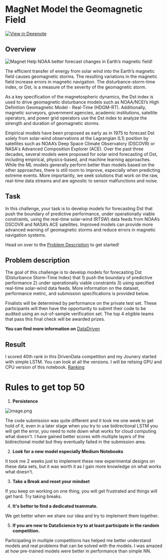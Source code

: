 # MagNet Model the Geomagnetic Field
[![View in Deepnote](https://deepnote.com/static/buttons/view-in-deepnote-white.svg)](https://deepnote.com/viewer/github/kingabzpro/MagNet-Model-the-Geomagnetic-Field/blob/main/magnet-model-the-geomagnetic-field.ipynb)
## Overview

![Magnet](https://drivendata-public-assets.s3.amazonaws.com/noaa-cover-img.png)
Help NOAA better forecast changes in Earth’s magnetic field!

The efficient transfer of energy from solar wind into the Earth’s magnetic field causes geomagnetic storms. The resulting variations in the magnetic field increase errors in magnetic navigation. The disturbance-storm-time index, or Dst, is a measure of the severity of the geomagnetic storm.

As a key specification of the magnetospheric dynamics, the Dst index is used to drive geomagnetic disturbance models such as NOAA/NCEI’s High Definition Geomagnetic Model - Real-Time (HDGM-RT). Additionally, magnetic surveyors, government agencies, academic institutions, satellite operators, and power grid operators use the Dst index to analyze the strength and duration of geomagnetic storms.

Empirical models have been proposed as early as in 1975 to forecast Dst solely from solar-wind observations at the Lagrangian (L1) position by satellites such as NOAA’s Deep Space Climate Observatory (DSCOVR) or NASA's Advanced Composition Explorer (ACE). Over the past three decades, several models were proposed for solar wind forecasting of Dst, including empirical, physics-based, and machine learning approaches. While the ML models generally perform better than models based on the other approaches, there is still room to improve, especially when predicting extreme events. More importantly, we seek solutions that work on the raw, real-time data streams and are agnostic to sensor malfunctions and noise.

## Task
In this challenge, your task is to develop models for forecasting Dst that push the boundary of predictive performance, under operationally viable constraints, using the real-time solar-wind (RTSW) data feeds from NOAA’s DSCOVR and NASA’s ACE satellites. Improved models can provide more advanced warning of geomagnetic storms and reduce errors in magnetic navigation systems.

Head on over to the [Problem Description](https://www.drivendata.org/competitions/73/noaa-magnetic-forecasting/page/279/) to get started!

## Problem description
The goal of this challenge is to develop models for forecasting Dst (Disturbance Storm-Time Index) that 1) push the boundary of predictive performance 2) under operationally viable constraints 3) using specified real-time solar-wind data feeds. More information on the dataset, performance metric, and submission specifications is provided below.

Finalists will be determined by performance on the private test set. These participants will then have the opportunity to submit their code to be audited using an out-of-sample verification set. The top 4 eligible teams that pass this final check will be awarded prizes.

**You can find more information on** [DataDriven](https://www.drivendata.org/competitions/73/noaa-magnetic-forecasting/page/279/)

## Result

I scored 40th rank in this DrivenData competition and my Jounery started with simple LSTM. You can look at all the versions. I will be relising GPU and CPU version of this notebook. [Ranking](https://www.drivendata.org/competitions/73/noaa-magnetic-forecasting/leaderboard/)

# Rules to get top 50

1) **Persistence**

![image.png](https://i.imgur.com/mVZgYui.png)

The code submission was quite different and it took me one week to get hold of it, even in a later stage when you try to use bidirectional LSTM you will get the error, you need to note down what works for cloud computing what doesn't. I have gained better scores with multiple layers of the bidirectional model but they eventually failed in the submission area.

2) **Look for a new model especially Medium Notebooks**

It took me 2 weeks just to implement these new experimental designs on these data sets, but it was worth it as I gain more knowledge on what works what doesn't. 

3) **Take a Break and reset your mindset**

If you keep on working on one thing, you will get frustrated and things will get hard. Try taking breaks.

4) **It's better to find a dedicated teammate.**

We get better when we share our idea and try to implement them together.

5) **If you are new to DataScience try to at least participate in the random competition.**

Participating in multiple competitions has helped me better understand models and real problems that can be solved with the models. I was amazed at how pre-trained models were better in performance than simple NN.
